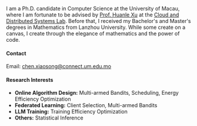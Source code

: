 


I am a Ph.D. candidate in Computer Science at the University of Macau, where I am fortunate to be advised by [Prof. Huanle Xu](https://www.fst.um.edu.mo/people/huanlexu/) at the [Cloud and Distributed Systems Lab](https://cds-macau.github.io). Before that, I received my Bachelor's and Master's degrees in Mathematics from Lanzhou University. While some create on a canvas, I create through the elegance of mathematics and the power of code.


#### Contact

Email: chen.xiaosong@connect.um.edu.mo

#### Research Interests
<ul>
  <li><strong>Online Algorithm Design:</strong> Multi-armed Bandits, Scheduling, Energy Efficiency Optimization</li>
  <li><strong>Federated Learning:</strong> Client Selection, Multi-armed Bandits</li>
  <li><strong>LLM Training:</strong> Training Efficiency Optimization</li>
  <li><strong>Others:</strong> Statistical Inference</li>
</ul>
